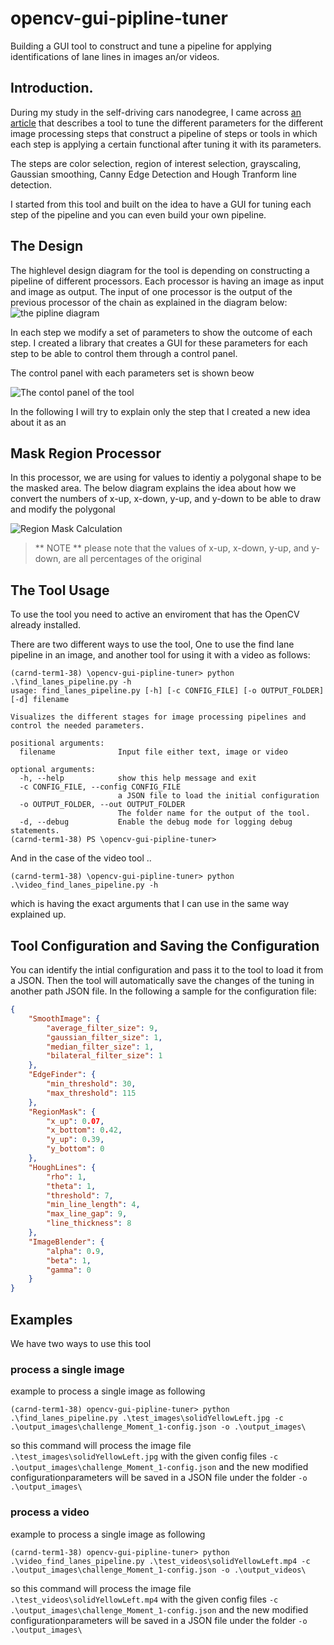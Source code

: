# opencv-gui-pipline-tuner
Building a GUI tool to construct and tune a pipeline for applying identifications of lane lines in images an/or videos.

## Introduction.
During my study in the self-driving cars nanodegree, I came across [an article][1] that describes a tool to tune the different parameters for the different image processing steps that construct a pipeline of steps or tools in which each step is applying a certain functional after tuning it with its parameters.

The steps are color selection, region of interest selection, grayscaling, Gaussian smoothing, Canny Edge Detection and Hough Tranform line detection.

I started from this tool and built on the idea to have a GUI for tuning each step of the pipeline and you can even build your own pipeline.

## The Design
The highlevel design diagram for the tool is depending on constructing a pipeline of different processors. Each processor is having an image as input and image as output. The input of one processor is the output of the previous processor of the chain as explained in the diagram below:
![the pipline diagram](doc_images/Find_Lane_Pipeline.png)

In each step we modify a set of parameters to show the outcome of each step. I created a library that creates a GUI for these parameters for each step to be able to control them through a control panel.

The control panel with each parameters set is shown beow 

![The contol panel of the tool](doc_images/Control_Settings.PNG)

In the following I will try to explain only the step that I created a new idea about it as an 

## Mask Region Processor

In this processor, we are using for values to identiy a polygonal shape to be the masked area. The below diagram explains the idea about how we convert the numbers of x-up, x-down, y-up, and y-down to be able to draw and modify the polygonal

![Region Mask Calculation ](doc_images/region_calculations.PNG)

> ** NOTE ** please note that the values of x-up, x-down, y-up, and y-down, are all percentages of the original 

## The Tool Usage

To use the tool you need to active an enviroment that has the OpenCV already installed.

There are two different ways to use the tool, One to use the find lane pipeline in an image, and another tool for using it with a video as follows:

```
(carnd-term1-38) \opencv-gui-pipline-tuner> python .\find_lanes_pipeline.py -h
usage: find_lanes_pipeline.py [-h] [-c CONFIG_FILE] [-o OUTPUT_FOLDER] [-d] filename

Visualizes the different stages for image processing pipelines and control the needed parameters.

positional arguments:
  filename              Input file either text, image or video

optional arguments:
  -h, --help            show this help message and exit
  -c CONFIG_FILE, --config CONFIG_FILE
                        a JSON file to load the initial configuration
  -o OUTPUT_FOLDER, --out OUTPUT_FOLDER
                        The folder name for the output of the tool.
  -d, --debug           Enable the debug mode for logging debug statements.
(carnd-term1-38) PS \opencv-gui-pipline-tuner>
```

And in the case of the video tool ..

```
(carnd-term1-38) \opencv-gui-pipline-tuner> python .\video_find_lanes_pipeline.py -h
```
which is having the exact arguments that I can use in the same way explained up.

## Tool Configuration and Saving the Configuration

You can identify the intial configuration and pass it to the tool to load it from a JSON. Then the tool will automatically save the changes of the tuning in another path JSON file. In the following a sample for the configuration file:

```json
{
    "SmoothImage": {
        "average_filter_size": 9,
        "gaussian_filter_size": 1,
        "median_filter_size": 1,
        "bilateral_filter_size": 1
    },
    "EdgeFinder": {
        "min_threshold": 30,
        "max_threshold": 115
    },
    "RegionMask": {
        "x_up": 0.07,
        "x_bottom": 0.42,
        "y_up": 0.39,
        "y_bottom": 0
    },
    "HoughLines": {
        "rho": 1,
        "theta": 1,
        "threshold": 7,
        "min_line_length": 4,
        "max_line_gap": 9,
        "line_thickness": 8
    },
    "ImageBlender": {
        "alpha": 0.9,
        "beta": 1,
        "gamma": 0
    }
}
```

## Examples

We have two ways to use this tool

### **process a single image**

example to process a single image as following

```
(carnd-term1-38) opencv-gui-pipline-tuner> python .\find_lanes_pipeline.py .\test_images\solidYellowLeft.jpg -c .\output_images\challenge_Moment_1-config.json -o .\output_images\
```

so this command will process the image file `.\test_images\solidYellowLeft.jpg` with the given config files `-c .\output_images\challenge_Moment_1-config.json` and the new modified configurationparameters will be saved in a JSON file under the folder `-o .\output_images\`

### **process a video**

example to process a single image as following

```
(carnd-term1-38) opencv-gui-pipline-tuner> python .\video_find_lanes_pipeline.py .\test_videos\solidYellowLeft.mp4 -c .\output_images\challenge_Moment_1-config.json -o .\output_videos\
```

so this command will process the image file `.\test_videos\solidYellowLeft.mp4` with the given config files `-c .\output_images\challenge_Moment_1-config.json` and the new modified configurationparameters will be saved in a JSON file under the folder `-o .\output_images\`

[1]: https://medium.com/@maunesh/finding-the-right-parameters-for-your-computer-vision-algorithm-d55643b6f954

